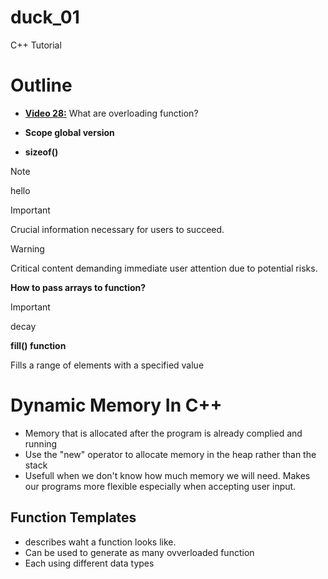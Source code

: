 # duck_01
C++ Tutorial

# Outline

* **[Video 28:](https://www.youtube.com/watch?v=LZd5LhfnYsk&list=PLZPZq0r_RZOMHoXIcxze_lP97j2Ase2on&index=29)** What are overloading function?

* **Scope global version**

* **sizeof()**

> [!NOTE]
> hello 

> [!IMPORTANT]  
> Crucial information necessary for users to succeed.

> [!WARNING]  
> Critical content demanding immediate user attention due to potential risks.


**How to pass arrays to function?**
> [!IMPORTANT]
> decay 
>

**fill() function**

Fills a range of elements with a specified value

# Dynamic Memory In C++

* Memory that is allocated after the program is already complied and running
* Use the "new" operator to allocate memory in the heap rather than the stack
* Usefull when we don't know how much memory we will need. Makes our programs more flexible especially when accepting user input.

## Function Templates

* describes waht a function looks like.
* Can be used to generate as many ovverloaded function
* Each using different data types